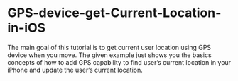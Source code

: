 GPS-device-get-Current-Location-in-iOS
======================================

The main goal of this tutorial is to get current user location using GPS device when you move. The given example just shows you the basics concepts of how to add GPS capability to find user’s current location in your iPhone and update the user’s current location.
